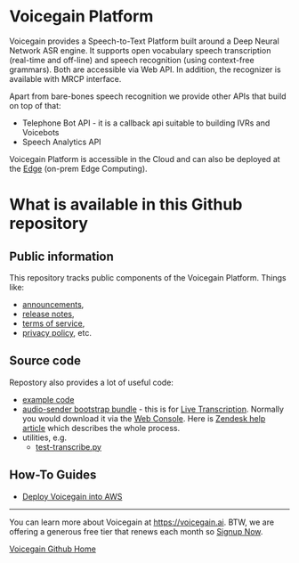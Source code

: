# Voicegain Platform

Voicegain provides a Speech-to-Text Platform built around a Deep Neural Network ASR engine.
It supports open vocabulary speech transcription (real-time and off-line) and speech recognition (using context-free grammars).
Both are accessible via Web API. In addition, the recognizer is available with MRCP interface.

Apart from bare-bones speech recognition we provide other APIs that build on top of that:
* Telephone Bot API - it is a callback api suitable to building IVRs and Voicebots
* Speech Analytics API

Voicegain Platform is accessible in the Cloud and can also be deployed at the [Edge](https://www.voicegain.ai/post/benefits-of-edge-deployment) (on-prem Edge Computing).

# What is available in this Github repository 

## Public information
This repository tracks public components of the Voicegain Platform. Things like:
* [announcements](https://github.com/voicegain/platform/blob/master/ANNOUNCE.md),
* [release notes](https://github.com/voicegain/platform/blob/master/RELEASE.md),
* [terms of service](https://github.com/voicegain/platform/blob/master/TERMS-OF-SERVICE.md),
* [privacy policy](https://github.com/voicegain/platform/blob/master/PRIVACY.md), etc.

## Source code
Repostory also provides a lot of useful code:
* [example code](https://github.com/voicegain/platform/tree/master/examples)
* [audio-sender bootstrap bundle](https://github.com/voicegain/platform/tree/master/audio-sender/bootstrap-bundle) - this is for [Live Transcription](https://support.voicegain.ai/hc/en-us/articles/360050677791-Live-Transcription-Overview). 
Normally you would download it via the [Web Console](https://console.voicegain.ai). Here is [Zendesk help article](https://support.voicegain.ai/hc/en-us/articles/360041262731-Deploying-and-using-Audio-Sender-Daemon) which describes the whole process.
* utilities, e.g.
  * [test-transcribe.py](https://github.com/voicegain/platform/tree/master/utility-scripts/test-transcribe)

## How-To Guides
* [Deploy Voicegain into AWS](./how-to/deploy-voicegain-into-aws.md)

---

You can learn more about Voicegain at https://voicegain.ai. BTW, we are offering a generous free tier that renews each month so [Signup Now](https://www.voicegain.ai/trial).

[Voicegain Github Home](https://voicegain.github.io/)
